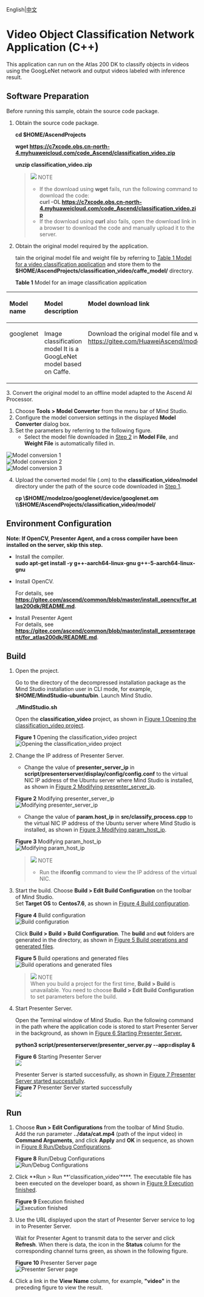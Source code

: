 English|[中文](Readme.md)

# Video Object Classification Network Application (C++)<a name="ZH-CN_TOPIC_0219122211"></a>

This application can run on the Atlas 200 DK to classify objects in videos using the GoogLeNet network and output videos labeled with inference result.


## Software Preparation<a name="zh-cn_topic_0219108795_section181111827718"></a>

Before running this sample, obtain the source code package.

1. <a name="zh-cn_topic_0228757084_section8534138124114"></a>Obtain the source code package.
   
   **cd $HOME/AscendProjects**
   
   **wget https://c7xcode.obs.cn-north-4.myhuaweicloud.com/code_Ascend/classification_video.zip**
   
   **unzip classification_video.zip**
   
   > ![](public_sys-resources/icon-note.gif) NOTE
   > - If the download using **wget** fails, run the following command to download the code:   
   **curl -OL https://c7xcode.obs.cn-north-4.myhuaweicloud.com/code_Ascend/classification_video.zip**
   > - If the download using **curl** also fails, open the download link in a browser to download the code and manually upload it to the server.
    
2. <a name="zh-cn_topic_0219108795_li2074865610364"></a>Obtain the original model required by the application.

   tain the original model file and weight file by referring to [Table 1 Model for a video classification application](#zh-cn_topic_0219108795_table19942111763710) and store them to the **$HOME/AscendProjects/classification_video/caffe_model/** directory.

     **Table 1** Model for an image classification application

<a name="zh-cn_topic_0219108795_table19942111763710"></a>

<table><thead align="left"><tr id="zh-cn_topic_0219108795_row611318123710"><th class="cellrowborder" valign="top" width="11.959999999999999%" id="mcps1.2.4.1.1"><p id="zh-cn_topic_0219108795_p81141820376"><a name="zh-cn_topic_0219108795_p81141820376"></a><a name="zh-cn_topic_0219108795_p81141820376"></a>Model name</p>
</th>
<th class="cellrowborder" valign="top" width="8.07%" id="mcps1.2.4.1.2"><p id="zh-cn_topic_0219108795_p13181823711"><a name="zh-cn_topic_0219108795_p13181823711"></a><a name="zh-cn_topic_0219108795_p13181823711"></a>Model description</p>
</th>
<th class="cellrowborder" valign="top" width="79.97%" id="mcps1.2.4.1.3"><p id="zh-cn_topic_0219108795_p1717182378"><a name="zh-cn_topic_0219108795_p1717182378"></a><a name="zh-cn_topic_0219108795_p1717182378"></a>Model download link</p>
</th>
</tr>
</thead>
<tbody><tr id="zh-cn_topic_0219108795_row1119187377"><td class="cellrowborder" valign="top" width="11.959999999999999%" headers="mcps1.2.4.1.1 "><p id="zh-cn_topic_0219108795_p4745165253920"><a name="zh-cn_topic_0219108795_p4745165253920"></a><a name="zh-cn_topic_0219108795_p4745165253920"></a>googlenet</p>
</td>
<td class="cellrowborder" valign="top" width="8.07%" headers="mcps1.2.4.1.2 "><p id="zh-cn_topic_0219108795_p1874515218391"><a name="zh-cn_topic_0219108795_p1874515218391"></a><a name="zh-cn_topic_0219108795_p1874515218391"></a>Image classification model
It is a GoogLeNet model based on Caffe.</p>

</td>
<td class="cellrowborder" valign="top" width="79.97%" headers="mcps1.2.4.1.3 "><p id="zh-cn_topic_0219108795_p611318163718"><a name="zh-cn_topic_0219108795_p611318163718"></a><a name="zh-cn_topic_0219108795_p611318163718"></a>Download the original model file and weight file by referring to README_en.md at <a href="https://gitee.com/HuaweiAscend/models/blob/master/computer_vision/classification/googlenet/README_en.md" target="_blank" rel="noopener noreferrer">https://gitee.com/HuaweiAscend/models/blob/master/computer_vision/classification/googlenet/README_en.md</a>. </p>
</td>
</tr>
</tbody>
</table>
3. Convert the original model to an offline model adapted to the Ascend AI Processor.
   
   1. Choose **Tools \> Model Converter** from the menu bar of Mind Studio.
   2. Configure the model conversion settings in the displayed **Model Converter** dialog box.
   3. Set the parameters by referring to the following figure.
      - Select the model file downloaded in [Step 2](#zh-cn_topic_0219108795_li2074865610364) in **Model File**, and **Weight File** is automatically filled in.
   
   ![](figures/模型转换1.png "Model conversion 1")  
   ![](figures/模型转换2.png "Model conversion 2")  
   ![](figures/模型转换3.png "Model conversion 3")

4. Upload the converted model file (.om) to the **classification_video/model** directory under the path of the source code downloaded in [Step 1](#zh-cn_topic_0228757084_section8534138124114).
   
   **cp \\$HOME/modelzoo/googlenet/device/googlenet.om \\$HOME/AscendProjects/classification_video/model/**

## Environment Configuration

**Note: If OpenCV, Presenter Agent, and a cross compiler have been installed on the server, skip this step.**

- Install the compiler.  
  **sudo apt-get install -y g++\-aarch64-linux-gnu g++\-5-aarch64-linux-gnu** 

- Install OpenCV.
  
  For details, see **https://gitee.com/ascend/common/blob/master/install_opencv/for_atlas200dk/README.md**.

- Install Presenter Agent  
   For details, see **https://gitee.com/ascend/common/blob/master/install_presenteragent/for_atlas200dk/README.md**.

## Build<a name="zh-cn_topic_0219108795_section3723145213347"></a>

1. Open the project.
   
   Go to the directory of the decompressed installation package as the Mind Studio installation user in CLI mode, for example, **$HOME/MindStudio-ubuntu/bin**. Launch Mind Studio.
   
   **./MindStudio.sh**
   
   Open the **classification_video** project, as shown in [Figure 1 Opening the classification_video project](#zh-cn_topic_0228461902_zh-cn_topic_0203223265_fig11106241192810).
   
   **Figure 1** Opening the classification_video project<a name="zh-cn_topic_0228461902_zh-cn_topic_0203223265_fig11106241192810"></a>  
   ![](figures/打开classification_video工程1.png "Opening the classification_video project")

2. Change the IP address of Presenter Server.
   
   - Change the value of **presenter_server_ip** in **script/presenterserver/display/config/config.conf** to the virtual NIC IP address of the Ubuntu server where Mind Studio is installed, as shown in [Figure 2 Modifying presenter_server_ip](#zh-cn_topic_0228461902_zh-cn_topic_0203223265_fig1110624110).
   
   **Figure 2** Modifying presenter_server_ip<a name="zh-cn_topic_0228461902_zh-cn_topic_0203223265_fig1110624110"></a>  
   ![](figures/presenter_server_ip.png "Modifying presenter_server_ip")
   
   - Change the value of **param.host_ip** in **src/classify_process.cpp** to the virtual NIC IP address of the Ubuntu server where Mind Studio is installed, as shown in [Figure 3 Modifying param_host_ip](#zh-cn_topic_0228461902_zh-cn_topic_0203223265_fig11).
   
   **Figure 3** Modifying param_host_ip<a name="zh-cn_topic_0228461902_zh-cn_topic_0203223265_fig11"></a>  
   ![](figures/param_host_ip.png "Modifying param_host_ip")
   
   > ![](public_sys-resources/icon-note.gif) NOTE
   > 
   > - Run the **ifconfig** command to view the IP address of the virtual NIC.

3. Start the build. Choose **Build \> Edit Build Configuration** on the toolbar of Mind Studio.   
Set **Target OS** to **Centos7.6**, as shown in [Figure 4 Build configuration](#zh-cn_topic_0203223265_fig17414647130).
   
   **Figure 4** Build configuration<a name="zh-cn_topic_0203223265_fig17414647130"></a>  
   ![](figures/配置build1.png "Build configuration")
   
   Click **Build \> Build \> Build Configuration**. The **build** and **out** folders are generated in the directory, as shown in [Figure 5 Build operations and generated files](#zh-cn_topic_0203223265_fig1741464713019).
   
   **Figure 5** Build operations and generated files<a name="zh-cn_topic_0203223265_fig1741464713019"></a>  
   ![](figures/编译操作及生成文件1.png "Build operations and generated files")
   
   > ![](public_sys-resources/icon-notice.gif) NOTE   
   When you build a project for the first time, **Build \> Build** is unavailable. You need to choose **Build \> Edit Build Configuration** to set parameters before the build.

4. Start Presenter Server.
   
   Open the Terminal window of Mind Studio. Run the following command in the path where the application code is stored to start Presenter Server in the background, as shown in [Figure 6 Starting Presenter Server.](#zh-cn_topic_0228461904_zh-cn_topic_0203223294_fig423515251067)
   
   **python3 script/presenterserver/presenter_server.py --app=display &**
   
   **Figure 6** Starting Presenter Server<a name="zh-cn_topic_0228461904_zh-cn_topic_0203223294_fig423515251067"></a>  
   ![](figures/presentserver11.png)
   
   Presenter Server is started successfully, as shown in [Figure 7 Presenter Server started successfully](#zh-cn_topic_0228461904_zh-cn_topic_0203223294_fig423).   
   **Figure 7** Presenter Server started successfully<a name="zh-cn_topic_0228461904_zh-cn_topic_0203223294_fig423"></a>  
   ![](figures/presentserver21.png)

## Run<a name="zh-cn_topic_0219108795_section1620073406"></a>

1. Choose **Run \> Edit Configurations** from the toolbar of Mind Studio.   
   Add the run parameter **../data/cat.mp4** (path of the input video) in **Command Arguments**, and click **Apply** and **OK** in sequence, as shown in [Figure 8 Run/Debug Configurations](#zh-cn_topic_0203223265_fig93931954162720).
   
   **Figure 8** Run/Debug Configurations<a name="zh-cn_topic_0203223265_fig93931954162720"></a>  
   ![](figures/配置run1.png "Run/Debug Configurations")

2. Click **Run \> Run **'classification_video’****. The executable file has been executed on the developer board, as shown in [Figure 9 Execution finished](#zh-cn_topic_0203223265_fig93931954162719).
   
   **Figure 9** Execution finished<a name="zh-cn_topic_0203223265_fig93931954162719"></a>  
   ![](figures/程序已执行示意图1.png "Execution finished")

3. Use the URL displayed upon the start of Presenter Server service to log in to Presenter Server.
   
   Wait for Presenter Agent to transmit data to the server and click **Refresh**. When there is data, the icon in the **Status** column for the corresponding channel turns green, as shown in the following figure.
   
   **Figure 10** Presenter Server page<a name="zh-cn_topic_0228461904_zh-cn_topic_0203223294_fig113691556202312"></a>  
   ![](figures/Presenter-Server界面.png "Presenter Server page")

4. Click a link in the **View Name** column, for example, **"video"** in the preceding figure to view the result.

